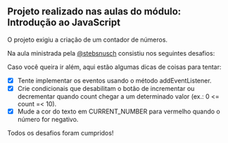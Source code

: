 ## Projeto realizado nas aulas do módulo: Introdução ao JavaScript

O projeto exigiu a criação de um contador de números.

Na aula ministrada pela [@stebsnusch](https://github.com/stebsnusch) consistiu nos seguintes desafios:

Caso você queira ir além, aqui estão algumas dicas de coisas para tentar:

- [x] Tente implementar os eventos usando o método addEventListener.
- [x] Crie condicionais que desabilitam o botão de incrementar ou decrementar quando count chegar a um determinado valor (ex.: 0 <= count =< 10).
- [x] Mude a cor do texto em CURRENT_NUMBER para vermelho quando o número for negativo.

Todos os desafios foram cumpridos!